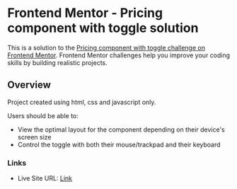 # Frontend Mentor - Pricing component with toggle solution

This is a solution to the [Pricing component with toggle challenge on Frontend Mentor](https://www.frontendmentor.io/challenges/pricing-component-with-toggle-8vPwRMIC). Frontend Mentor challenges help you improve your coding skills by building realistic projects.

## Overview

Project created using html, css and javascript only.

Users should be able to:

- View the optimal layout for the component depending on their device's screen size
- Control the toggle with both their mouse/trackpad and their keyboard

### Links

- Live Site URL: [Link](hellodajana-pricing-component.netlify.app)
